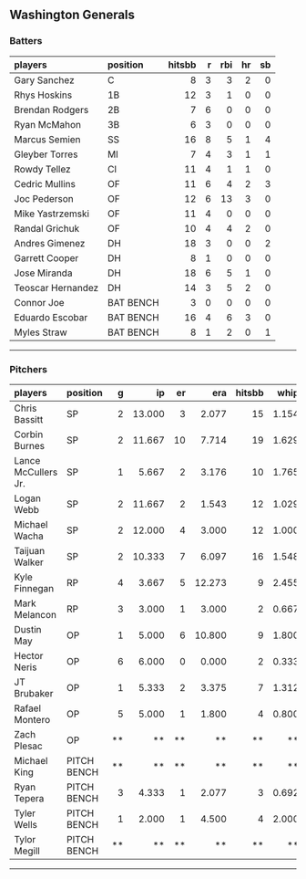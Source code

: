 ## Washington Generals

### Batters

 
|players           |position  | hitsbb|  r| rbi| hr| sb| 
|:-----------------|:---------|------:|--:|---:|--:|--:| 
|Gary Sanchez      |C         |      8|  3|   3|  2|  0| 
|Rhys Hoskins      |1B        |     12|  3|   1|  0|  0| 
|Brendan Rodgers   |2B        |      7|  6|   0|  0|  0| 
|Ryan McMahon      |3B        |      6|  3|   0|  0|  0| 
|Marcus Semien     |SS        |     16|  8|   5|  1|  4| 
|Gleyber Torres    |MI        |      7|  4|   3|  1|  1| 
|Rowdy Tellez      |CI        |     11|  4|   1|  1|  0| 
|Cedric Mullins    |OF        |     11|  6|   4|  2|  3| 
|Joc Pederson      |OF        |     12|  6|  13|  3|  0| 
|Mike Yastrzemski  |OF        |     11|  4|   0|  0|  0| 
|Randal Grichuk    |OF        |     10|  4|   4|  2|  0| 
|Andres Gimenez    |DH        |     18|  3|   0|  0|  2| 
|Garrett Cooper    |DH        |      8|  1|   0|  0|  0| 
|Jose Miranda      |DH        |     18|  6|   5|  1|  0| 
|Teoscar Hernandez |DH        |     14|  3|   5|  2|  0| 
|Connor Joe        |BAT BENCH |      3|  0|   0|  0|  0| 
|Eduardo Escobar   |BAT BENCH |     16|  4|   6|  3|  0| 
|Myles Straw       |BAT BENCH |      8|  1|   2|  0|  1| 


* * *

### Pitchers

 
|players             |position    |  g|     ip| er|    era| hitsbb|  whip| so|  w| sv| 
|:-------------------|:-----------|--:|------:|--:|------:|------:|-----:|--:|--:|--:| 
|Chris Bassitt       |SP          |  2| 13.000|  3|  2.077|     15| 1.154| 14|  2|  0| 
|Corbin Burnes       |SP          |  2| 11.667| 10|  7.714|     19| 1.629| 10|  0|  0| 
|Lance McCullers Jr. |SP          |  1|  5.667|  2|  3.176|     10| 1.765|  7|  1|  0| 
|Logan Webb          |SP          |  2| 11.667|  2|  1.543|     12| 1.029| 13|  1|  0| 
|Michael Wacha       |SP          |  2| 12.000|  4|  3.000|     12| 1.000| 14|  1|  0| 
|Taijuan Walker      |SP          |  2| 10.333|  7|  6.097|     16| 1.548|  8|  0|  0| 
|Kyle Finnegan       |RP          |  4|  3.667|  5| 12.273|      9| 2.455|  5|  0|  1| 
|Mark Melancon       |RP          |  3|  3.000|  1|  3.000|      2| 0.667|  2|  0|  0| 
|Dustin May          |OP          |  1|  5.000|  6| 10.800|      9| 1.800|  5|  0|  0| 
|Hector Neris        |OP          |  6|  6.000|  0|  0.000|      2| 0.333| 10|  1|  1| 
|JT Brubaker         |OP          |  1|  5.333|  2|  3.375|      7| 1.312|  5|  0|  0| 
|Rafael Montero      |OP          |  5|  5.000|  1|  1.800|      4| 0.800|  6|  0|  4| 
|Zach Plesac         |OP          | **|     **| **|     **|     **|    **| **| **| **| 
|Michael King        |PITCH BENCH | **|     **| **|     **|     **|    **| **| **| **| 
|Ryan Tepera         |PITCH BENCH |  3|  4.333|  1|  2.077|      3| 0.692|  4|  2|  0| 
|Tyler Wells         |PITCH BENCH |  1|  2.000|  1|  4.500|      4| 2.000|  1|  0|  0| 
|Tylor Megill        |PITCH BENCH | **|     **| **|     **|     **|    **| **| **| **| 


* * *


